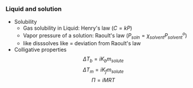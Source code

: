 ### Liquid and solution
- Solubility
    - Gas solubility in Liquid: Henry's law ($C=kP$)
    - Vapor pressure of a solution: Raoult's law ($P_{soln}=\chi_{solvent}P^o_{solvent}$)
    - like disssolves like = deviation from Raoult's law
- Colligative properties
    $$\Delta T_b=iK_bm_{solute}$$
    $$\Delta T_m=iK_fm_{solute}$$
    $$\Pi=iMRT$$
    